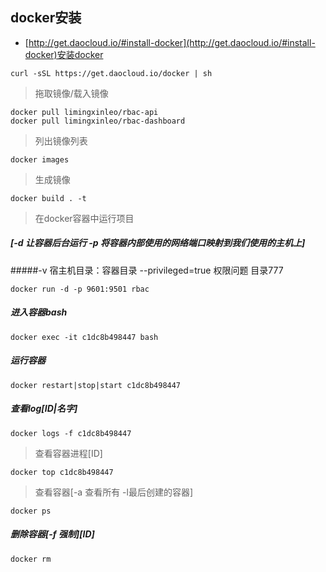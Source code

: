 ## docker安装
- [http://get.daocloud.io/#install-docker](http://get.daocloud.io/#install-docker)安装docker
```
curl -sSL https://get.daocloud.io/docker | sh
```
> 拖取镜像/载入镜像
```
docker pull limingxinleo/rbac-api
docker pull limingxinleo/rbac-dashboard
```
> 列出镜像列表
```
docker images
```
> 生成镜像
```
docker build . -t 
```
> 在docker容器中运行项目
##### [-d 让容器后台运行 -p 将容器内部使用的网络端口映射到我们使用的主机上]
#####-v 宿主机目录：容器目录  --privileged=true  权限问题  目录777
```
docker run -d -p 9601:9501 rbac
```
#####  进入容器bash
```
docker exec -it c1dc8b498447 bash
```
##### 运行容器
```
docker restart|stop|start c1dc8b498447
```
##### 查看log[ID|名字]
```
docker logs -f c1dc8b498447
```
> 查看容器进程[ID]
```
docker top c1dc8b498447
```
> 查看容器[-a 查看所有 -l最后创建的容器]
```
docker ps 
```
##### 删除容器[-f 强制][ID]
```
docker rm 
```



